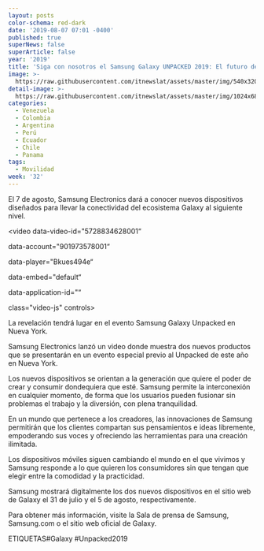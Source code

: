 ```yaml
---
layout: posts
color-schema: red-dark
date: '2019-08-07 07:01 -0400'
published: true
superNews: false
superArticle: false
year: '2019'
title: 'Siga con nosotros el Samsung Galaxy UNPACKED 2019: El futuro de Galaxy'
image: >-
  https://raw.githubusercontent.com/itnewslat/assets/master/img/540x320/Samsung-Unpack-2019-p.jpg
detail-image: >-
  https://raw.githubusercontent.com/itnewslat/assets/master/img/1024x680/Samsung-Unpack-2019-g.jpg
categories:
  - Venezuela
  - Colombia
  - Argentina
  - Perú
  - Ecuador
  - Chile
  - Panama
tags:
  - Movilidad
week: '32'
---
```

El 7 de agosto, Samsung Electronics dará a conocer nuevos dispositivos diseñados para llevar la conectividad del ecosistema Galaxy al siguiente nivel.

<video data-video-id="5728834628001“

data-account="901973578001“

data-player="Bkues494e“

data-embed="default“

data-application-id="“

class="video-js" controls></video>
                

La revelación tendrá lugar en el evento Samsung Galaxy Unpacked en Nueva York.

Samsung Electronics lanzó un video donde muestra dos nuevos productos que se presentarán en un evento especial previo al Unpacked de este año en Nueva York.

Los nuevos dispositivos se orientan a la generación que quiere el poder de crear y consumir dondequiera que esté. Samsung permite la interconexión en cualquier momento, de forma que los usuarios pueden fusionar sin problemas el trabajo y la diversión, con plena tranquilidad.

En un mundo que pertenece a los creadores, las innovaciones de Samsung permitirán que los clientes compartan sus pensamientos e ideas libremente, empoderando sus voces y ofreciendo las herramientas para una creación ilimitada.

Los dispositivos móviles siguen cambiando el mundo en el que vivimos y Samsung responde a lo que quieren los consumidores sin que tengan que elegir entre la comodidad y la practicidad.

Samsung mostrará digitalmente los dos nuevos dispositivos en el sitio web de Galaxy el 31 de julio y el 5 de agosto, respectivamente.

Para obtener más información, visite la Sala de prensa de Samsung, Samsung.com o el sitio web oficial de Galaxy.

ETIQUETAS#Galaxy #Unpacked2019
